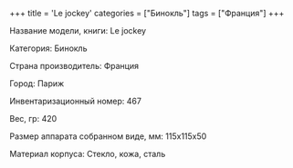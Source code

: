+++
title = 'Le jockey'
categories = ["Бинокль"]
tags = ["Франция"]
+++

Название модели, книги: Le jockey

Категория: Бинокль

Страна производитель: Франция

Город: Париж

Инвентаризационный номер: 467

Вес, гр: 420

Размер аппарата  собранном виде, мм: 115x115x50

Материал корпуса: Стекло, кожа, сталь

